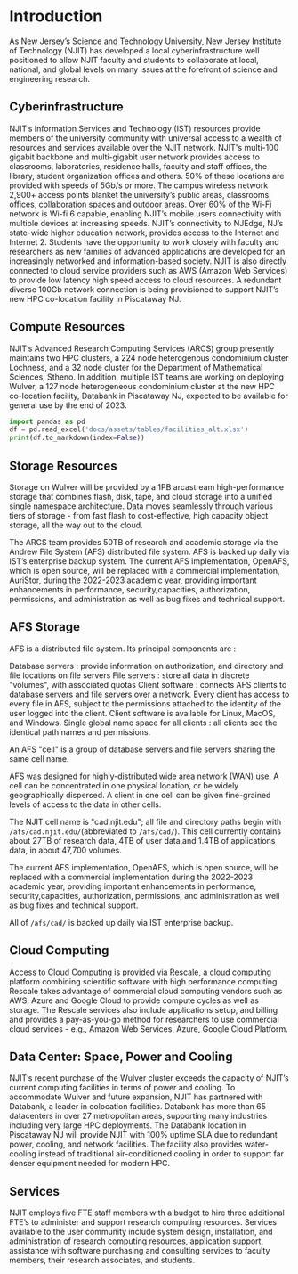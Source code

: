 # Introduction
As New Jersey’s Science and Technology University, New Jersey Institute of Technology (NJIT) has developed a local cyberinfrastructure well positioned to allow NJIT faculty and students to collaborate at local, national, and global levels on many issues at the forefront of science and engineering research.

## Cyberinfrastructure
NJIT’s Information Services and Technology (IST) resources provide members of the university community with universal access to a wealth of resources and services available over the NJIT network. NJIT's multi-100 gigabit backbone and multi-gigabit user network provides access to classrooms, laboratories, residence halls, faculty and staff offices, the library, student organization offices and others. 50% of these locations are provided with speeds of 5Gb/s or more. The campus wireless network 2,900+ access points blanket the university’s public areas, classrooms, offices, collaboration spaces and outdoor areas. Over 60% of the Wi-Fi network is Wi-fi 6 capable, enabling NJIT’s mobile users connectivity with multiple devices at increasing speeds. NJIT’s connectivity to NJEdge, NJ’s state-wide higher education network, provides access to the Internet and Internet 2. Students have the opportunity to work closely with faculty and researchers as new families of advanced applications are developed for an increasingly networked and information-based society. NJIT is also directly connected to cloud service providers such as AWS (Amazon Web Services) to provide low latency high speed access to cloud resources. A redundant diverse 100Gb network connection is being provisioned to support NJIT’s new HPC co-location facility in Piscataway NJ.

## Compute Resources
NJIT’s Advanced Research Computing Services (ARCS) group presently maintains two HPC clusters, a 224 node heterogenous condominium cluster Lochness, and a 32 node cluster for the Department of Mathematical Sciences, Stheno. In addition, multiple IST teams are working on deploying Wulver, a 127 node heterogeneous condominium cluster at the new HPC co-location facility, Databank in Piscataway NJ, expected to be available for general use by the end of 2023.

```python exec="on"
import pandas as pd
df = pd.read_excel('docs/assets/tables/facilities_alt.xlsx')
print(df.to_markdown(index=False))
```

## Storage Resources
Storage on Wulver will be provided by a 1PB arcastream high-performance storage that combines flash, disk, tape, and cloud storage into a unified single namespace architecture. Data moves seamlessly through various tiers of storage - from fast flash to cost-effective, high capacity object storage, all the way out to the cloud.

The ARCS team provides 50TB of research and academic storage via the Andrew File System (AFS) distributed file system. AFS is backed up daily via IST’s enterprise backup system. The current AFS implementation, OpenAFS, which is open source, will be replaced with a commercial implementation, AuriStor, during the 2022-2023 academic year, providing important enhancements in performance, security,capacities, authorization, permissions, and administration as well as bug fixes and technical support.

## AFS Storage
AFS is a distributed file system. Its principal components are :

Database servers : provide information on authorization, and directory and file locations on file servers File servers : store all data in discrete "volumes", with associated quotas Client software : connects AFS clients to database servers and file servers over a network. Every client has access to every file in AFS, subject to the permissions attached to the identity of the user logged into the client. Client software is available for Linux, MacOS, and Windows. Single global name space for all clients : all clients see the identical path names and permissions.

An AFS "cell" is a group of database servers and file servers sharing the same cell name.

AFS was designed for highly-distributed wide area network (WAN) use. A cell can be concentrated in one physical location, or be widely geographically dispersed. A client in one cell can be given fine-grained levels of access to the data in other cells.

The NJIT cell name is "cad.njit.edu"; all file and directory paths begin with `/afs/cad.njit.edu/`(abbreviated to `/afs/cad/`). This cell currently contains about 27TB of research data, 4TB of user data,and 1.4TB of applications data, in about 47,700 volumes.

The current AFS implementation, OpenAFS, which is open source, will be replaced with a commercial implementation during the 2022-2023 academic year, providing important enhancements in performance, security,capacities, authorization, permissions, and administration as well as bug fixes and technical support.

All of `/afs/cad/` is backed up daily via IST enterprise backup.

## Cloud Computing
Access to Cloud Computing is provided via Rescale, a cloud computing platform combining scientific software with high performance computing. Rescale takes advantage of commercial cloud computing vendors such as AWS, Azure and Google Cloud to provide compute cycles as well as storage. The Rescale services also include applications setup, and billing and provides a pay-as-you-go method for researchers to use commercial cloud services - e.g., Amazon Web Services, Azure, Google Cloud Platform.

## Data Center: Space, Power and Cooling
NJIT’s recent purchase of the Wulver cluster exceeds the capacity of NJIT’s current computing facilities in terms of power and cooling. To accommodate Wulver and future expansion, NJIT has partnered with Databank, a leader in colocation facilities. Databank has more than 65 datacenters in over 27 metropolitan areas, supporting many industries including very large HPC deployments. The Databank location in Piscataway NJ will provide NJIT with 100% uptime SLA due to redundant power, cooling, and network facilities. The facility also provides water-cooling instead of traditional air-conditioned cooling in order to support far denser equipment needed for modern HPC.

## Services
NJIT employs five FTE staff members with a budget to hire three additional FTE’s to administer and support research computing resources. Services available to the user community include system design, installation, and administration of research computing resources, application support, assistance with software purchasing and consulting services to faculty members, their research associates, and students.
